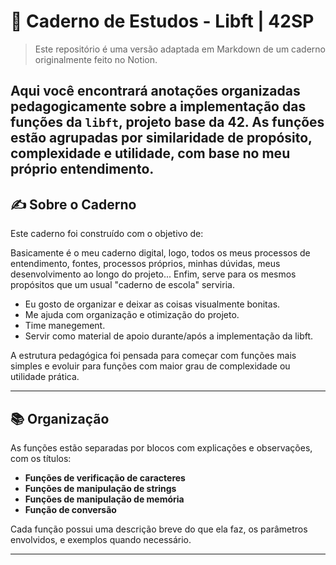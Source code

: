 # 🧠 Caderno de Estudos - Libft | 42SP

> Este repositório é uma versão adaptada em Markdown de um caderno originalmente feito no Notion.

Aqui você encontrará anotações organizadas pedagogicamente sobre a implementação das funções da `libft`, projeto base da 42. As funções estão agrupadas por similaridade de propósito, complexidade e utilidade, com base no meu próprio entendimento.
---

## ✍️ Sobre o Caderno

Este caderno foi construído com o objetivo de:

Basicamente é o meu caderno digital, logo, todos os meus processos de entendimento, fontes, processos próprios, minhas dúvidas, meus desenvolvimento ao longo do projeto... Enfim, serve para os mesmos propósitos que um usual "caderno de escola"
serviria.

- Eu gosto de organizar e deixar as coisas visualmente bonitas.
- Me ajuda com organização e otimização do projeto.
- Time manegement.
- Servir como material de apoio durante/após a implementação da libft.

A estrutura pedagógica foi pensada para começar com funções mais simples e evoluir para funções com maior grau de complexidade ou utilidade prática.

---

## 📚 Organização

As funções estão separadas por blocos com explicações e observações, com os títulos:

- **Funções de verificação de caracteres**
- **Funções de manipulação de strings**
- **Funções de manipulação de memória**
- **Função de conversão**

Cada função possui uma descrição breve do que ela faz, os parâmetros envolvidos, e exemplos quando necessário.

---
